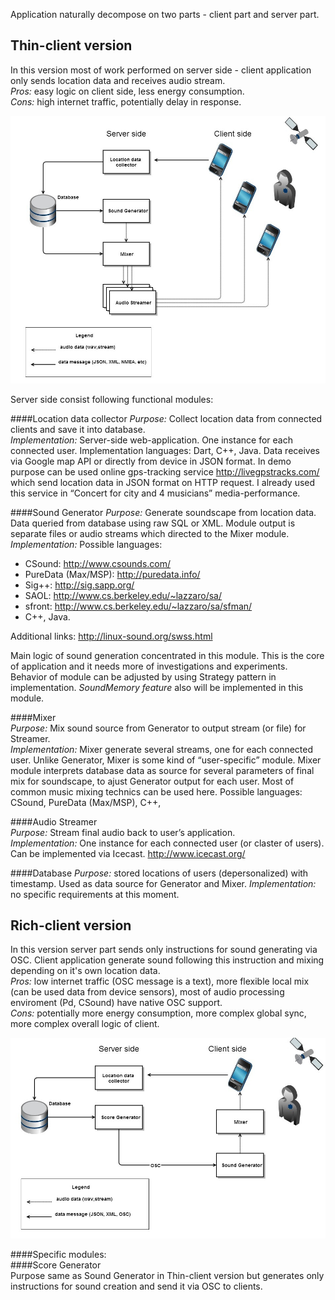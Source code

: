 Application naturally decompose on two parts - client part and server part.

## Thin-client version
In this version most of work performed on server side - client application only sends location data and receives audio stream.  
*Pros:*  easy logic on client side, less energy consumption.    
*Cons:* high internet traffic, potentially delay in response.


![Thin-client version](../project_images/thin_client.jpg?raw=true "Thin-client version")

Server side consist following functional modules:

####Location data collector
*Purpose:* Collect location data from connected clients and save it into database.   
*Implementation:* Server-side web-application. One instance for each connected user. Implementation languages: Dart, C++, Java. Data receives via Google map API or directly from device in JSON format. In demo purpose can be used online gps-tracking service http://livegpstracks.com/ which send location data in JSON format on HTTP request. I already used this service in “Concert for city and 4 musicians” media-performance.  

####Sound Generator
*Purpose:* Generate soundscape from location data. Data queried from database using raw SQL or XML. Module output is separate files or audio streams which directed to the Mixer module.   
*Implementation:* Possible languages:  
- CSound: http://www.csounds.com/
- PureData (Max/MSP): http://puredata.info/
- Sig++: http://sig.sapp.org/
- SAOL: http://www.cs.berkeley.edu/~lazzaro/sa/
- sfront: http://www.cs.berkeley.edu/~lazzaro/sa/sfman/
- C++, Java.    

Additional links: http://linux-sound.org/swss.html

Main logic of sound generation concentrated in this module. This is the core of application and it needs more of investigations and experiments. Behavior of module can be adjusted by using Strategy pattern in implementation. *SoundMemory feature* also will be implemented in this module.
 
####Mixer   
*Purpose:* Mix sound source from Generator to output stream (or file) for Streamer.   
*Implementation:* Mixer generate several streams, one for each connected user. Unlike Generator,  Mixer is some kind of “user-specific” module. Mixer module interprets database data as source for several parameters of final mix for soundscape, to ajust Generator output for each user. Most of common music mixing technics can be used here.
Possible languages:  CSound, PureData (Max/MSP), C++, 
 
####Audio Streamer  
*Purpose:* Stream final audio back to user’s application.  
*Implementation:* One instance for each connected user (or claster of users). Can be implemented via Icecast. 
http://www.icecast.org/
 
####Database
*Purpose:* stored locations of users (depersonalized) with timestamp. Used as data source for Generator and Mixer.
*Implementation:* no specific requirements at this moment.  


## Rich-client version  
In this version server part sends only instructions for sound generating via OSC. Client application generate sound following this instruction and mixing depending on it's own location data.   
*Pros:* low internet traffic (OSC message is a text), more flexible local mix (can be used data from device sensors), most of audio processing enviroment (Pd, CSound) have native OSC support.  
*Cons:* potentially more energy consumption, more complex global sync, more complex overall logic of client.  

![Rich-client version](../project_images/rich_client.jpg?raw=true "Rich-client version")

####Specific modules:  
####Score Generator  
Purpose same as Sound Generator in Thin-client version but generates only instructions for sound creation and send it via OSC to clients.  




